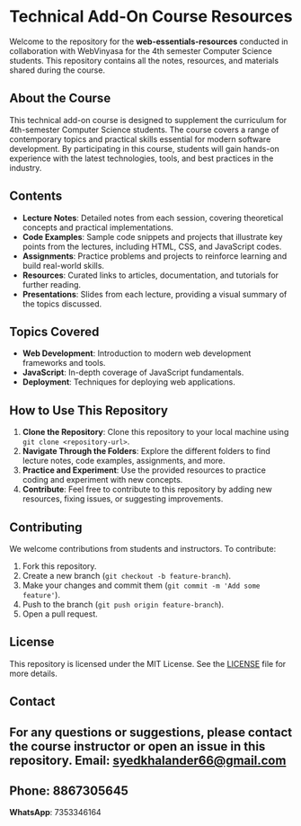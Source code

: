 # Technical Add-On Course Resources

Welcome to the repository for the **web-essentials-resources** conducted in collaboration with WebVinyasa for the 4th semester Computer Science students. This repository contains all the notes, resources, and materials shared during the course.

## About the Course

This technical add-on course is designed to supplement the curriculum for 4th-semester Computer Science students. The course covers a range of contemporary topics and practical skills essential for modern software development. By participating in this course, students will gain hands-on experience with the latest technologies, tools, and best practices in the industry.

## Contents

- **Lecture Notes**: Detailed notes from each session, covering theoretical concepts and practical implementations.
- **Code Examples**: Sample code snippets and projects that illustrate key points from the lectures, including HTML, CSS, and JavaScript codes.
- **Assignments**: Practice problems and projects to reinforce learning and build real-world skills.
- **Resources**: Curated links to articles, documentation, and tutorials for further reading.
- **Presentations**: Slides from each lecture, providing a visual summary of the topics discussed.

## Topics Covered

- **Web Development**: Introduction to modern web development frameworks and tools.
- **JavaScript**: In-depth coverage of JavaScript fundamentals.
- **Deployment**: Techniques for deploying web applications.

## How to Use This Repository

1. **Clone the Repository**: Clone this repository to your local machine using `git clone <repository-url>`.
2. **Navigate Through the Folders**: Explore the different folders to find lecture notes, code examples, assignments, and more.
3. **Practice and Experiment**: Use the provided resources to practice coding and experiment with new concepts.
4. **Contribute**: Feel free to contribute to this repository by adding new resources, fixing issues, or suggesting improvements.

## Contributing

We welcome contributions from students and instructors. To contribute:
1. Fork this repository.
2. Create a new branch (`git checkout -b feature-branch`).
3. Make your changes and commit them (`git commit -m 'Add some feature'`).
4. Push to the branch (`git push origin feature-branch`).
5. Open a pull request.

## License

This repository is licensed under the MIT License. See the [LICENSE](LICENSE) file for more details.

## Contact

For any questions or suggestions, please contact the course instructor or open an issue in this repository.
**Email**: syedkhalander66@gmail.com
-
**Phone**: 8867305645
-
**WhatsApp**: 7353346164
